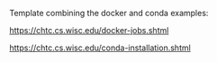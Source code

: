 Template combining the docker and conda examples:

https://chtc.cs.wisc.edu/docker-jobs.shtml

https://chtc.cs.wisc.edu/conda-installation.shtml
